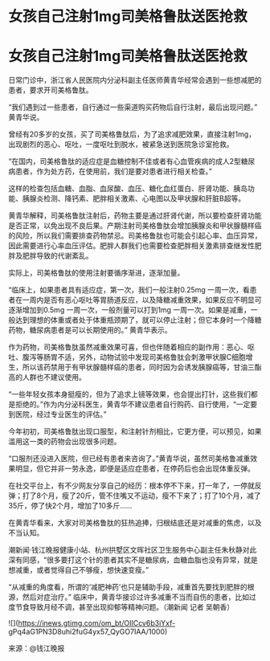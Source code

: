 # 女孩自己注射1mg司美格鲁肽送医抢救

# 女孩自己注射1mg司美格鲁肽送医抢救

日常门诊中，浙江省人民医院内分泌科副主任医师黄青华经常会遇到一些想减肥的患者，要求开司美格鲁肽。

“我们遇到过一些患者，自行通过一些渠道购买药物后自行注射，最后出现问题。” 黄青华说。

曾经有20多岁的女孩，买了司美格鲁肽后，为了追求减肥效果，直接注射1mg，出现剧烈的恶心、呕吐，一度呕吐到脱水，被紧急送到医院急诊室抢救。

“在国内，司美格鲁肽的适应症是血糖控制不佳或者有心血管疾病的成人2型糖尿病患者，作为处方药，在使用前，我们是要对患者进行相关检查。”

这样的检查包括血糖、血脂、血尿酸、血压、糖化血红蛋白、肝肾功能、胰岛功能、胰腺炎检测、降钙素、肥胖相关激素、心电图以及甲状腺和肝脏B超等。

黄青华解释，司美格鲁肽注射后，药物主要是通过肝肾代谢，所以要检查肝肾功能是否正常，以免出现不良后果。产期注射司美格鲁肽会增加胰腺炎和甲状腺髓样癌的风险，所以我们需要排查药物禁忌。司美格鲁肽也可能会引起心率、血压异常，因此需要进行心率血压评估。肥胖人群我们也需要检查肥胖相关激素排查继发性肥胖及肥胖导致的代谢紊乱。

实际上，司美格鲁肽的使用注射要循序渐进，逐渐加量。

“临床上，如果患者具有适应症，第一次，我们一般注射0.25mg
一周一次，看患者在一周内是否有恶心呕吐等胃肠道反应，以及降糖减重效果，如果反应不明显可逐渐增加到0.5mg 一周一次，一般剂量可以打到1mg
一周一次。如果是减重，一般达到理想的体重或者处于体重瓶颈期了，就可以停止注射；但它本身时一个降糖药物，糖尿病患者是可以长期使用的。” 黄青华表示。

作为药物，司美格鲁肽虽然减重效果可喜，但也伴随着相应的副作用：恶心、呕吐、腹泻等肠胃不适，另外，动物试验中发现司美格鲁肽会刺激甲状腺C细胞增生，所以该药禁用于有甲状腺髓样癌的患者，同时因为会诱发胰腺癌等，甘油三酯高的人群也不建议使用。

“一些年轻女孩本身挺瘦的，但为了追求上镜等效果，也会提出打针，这些我们都是拒绝的。”作为内分泌科医生，黄青华不建议患者自行购药、自行使用，“一定要到医院，经过专业医生的评估。”

今年初初，司美格鲁肽出现口服型，和注射针剂相比，它更方便，可以预见，如果滥用这一类的药物会出现很多问题。

“口服剂还没进入医院，但已经有患者来咨询了。”黄青华说，虽然司美格鲁减重效果明显，但它并非一劳永逸，即便是适应症患者，在停药后也会出现体重反弹。

在社交平台上，有不少网友分享自己的经历：根本停不下来，打一年了，一停就反弹；打了8个月，瘦了20斤，管不住嘴又不运动，瘦不下来了；打了10个月，减了35斤，停了快2个月，增加了10多斤……

在黄青华看来，大家对司美格鲁肽的狂热追捧，归根结底还是对减重的焦虑，以及不当认知。

潮新闻·钱江晚报健康小站、杭州拱墅区文晖社区卫生服务中心副主任朱秋静对此深有同感，“很多要打这个针的患者其实不是糖尿病，血糖血脂也没有异常，就是想减重，或者觉得自己不够瘦，想快速变瘦。”

“从减重的角度看，所谓的‘减肥神药’也只是辅助手段，减重首先要找到肥胖的根源，然后对症治疗。”
临床中，黄青华接诊过许多减重不当而自伤的患者，比如过度节食导致月经不调，甚至出现抑郁等精神问题。（潮新闻 记者 吴朝香）

![](https://inews.gtimg.com/om_bt/OIICcv6b3iYxf-
gPq4aG1PN3D8uhi2fuG4yx57_QyGO7IAA/1000)

来源：@钱江晚报

